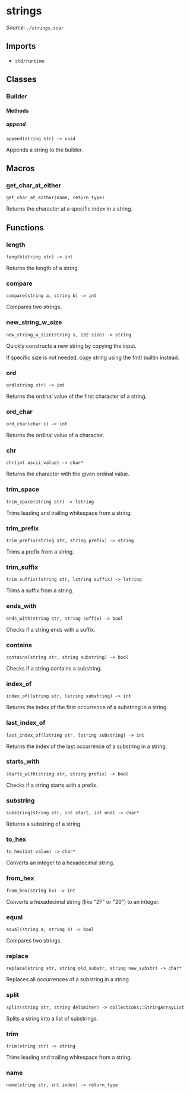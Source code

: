 # strings

*Source: `./strings.scar`*

## Imports

- `std/runtime`

## Classes

### Builder

#### Methods

##### append

`append(string str) -> void`

Appends a string to the builder.


## Macros

### get_char_at_either

`get_char_at_either(name, return_type)`

Returns the character at a specific index in a string.


## Functions

### length

`length(string str) -> int`

Returns the length of a string.

### compare

`compare(string a, string b) -> int`

Compares two strings.

### new_string_w_size

`new_string_w_size(string s, i32 size) -> string`

Quickly constructs a new string by copying the input.

If specific size is not needed, copy string using the fmt! builtin instead.

### ord

`ord(string str) -> int`

Returns the ordinal value of the first character of a string.

### ord_char

`ord_char(char c) -> int`

Returns the ordinal value of a character.

### chr

`chr(int ascii_value) -> char*`

Returns the character with the given ordinal value.

### trim_space

`trim_space(string str) -> lstring`

Trims leading and trailing whitespace from a string.

### trim_prefix

`trim_prefix(string str, string prefix) -> string`

Trims a prefix from a string.

### trim_suffix

`trim_suffix(lstring str, lstring suffix) -> lstring`

Trims a suffix from a string.

### ends_with

`ends_with(string str, string suffix) -> bool`

Checks if a string ends with a suffix.

### contains

`contains(string str, string substring) -> bool`

Checks if a string contains a substring.

### index_of

`index_of(lstring str, lstring substring) -> int`

Returns the index of the first occurrence of a substring in a string.

### last_index_of

`last_index_of(lstring str, lstring substring) -> int`

Returns the index of the last occurrence of a substring in a string.

### starts_with

`starts_with(string str, string prefix) -> bool`

Checks if a string starts with a prefix.

### substring

`substring(string str, int start, int end) -> char*`

Returns a substring of a string.

### to_hex

`to_hex(int value) -> char*`

Converts an integer to a hexadecimal string.

### from_hex

`from_hex(string hx) -> int`

Converts a hexadecimal string (like "2F" or "20") to an integer.

### equal

`equal(string a, string b) -> bool`

Compares two strings.

### replace

`replace(string str, string old_substr, string new_substr) -> char*`

Replaces all occurrences of a substring in a string.

### split

`split(string str, string delimiter) -> collections::StringArrayList`

Splits a string into a list of substrings.

### trim

`trim(string str) -> string`

Trims leading and trailing whitespace from a string.

### name

`name(string str, int index) -> return_type`

